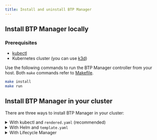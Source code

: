 ```yaml
---
title: Install and uninstall BTP Manager
---
```


## Install BTP Manager locally

### Prerequisites

- [kubectl](https://kubernetes.io/docs/tasks/tools/install-kubectl/)
- Kubernetes cluster (you can use [k3d](https://k3d.io)) 

Use the following commands to run the BTP Manager controller from your host. Both `make` commands refer to [Makefile](../Makefile).

```sh
make install
make run
```

## Install BTP Manager in your cluster

There are three ways to install BTP Manager in your cluster:

<details>
<summary>With kubectl and <code>rendered.yaml</code> (recommended)</summary>
<br>

### Prerequisites

- [kubectl](https://kubernetes.io/docs/tasks/tools/install-kubectl/)
- Kubernetes cluster (you can use [k3d](https://k3d.io)) 

Use the following command to download and install BTP Manager from Kubernetes resources in your cluster.

```shell
kubectl apply -f deployments/prerequisites.yaml
kubectl apply -f https://github.com/kyma-project/btp-manager/releases/latest/download/rendered.yaml
```

Use the following command to uninstall BTP Manager from your cluster.

```shell
kubectl delete -f https://github.com/kyma-project/btp-manager/releases/latest/download/rendered.yaml
kubectl delete -f deployments/prerequisites.yaml
```
</details>

<details>
<summary>With Helm and <code>template.yaml</code></summary>
<br>

### Prerequisites

- [kubectl](https://kubernetes.io/docs/tasks/tools/install-kubectl/)
- Kubernetes cluster (you can use [k3d](https://k3d.io))
- [Helm](https://github.com/helm/helm#install)
- [skopeo](https://github.com/containers/skopeo) 
- [jq](https://github.com/stedolan/jq) 
- [yq](https://github.com/mikefarah/yq) 

To install BTP Manager using a template file (the output of the [kyma alpha create module](https://github.com/kyma-project/cli/blob/main/docs/gen-docs/kyma_alpha_create_module.md) command) in your cluster, use the following command:

```shell
./hack/run_template.sh https://github.com/kyma-project/btp-manager/releases/latest/download/template.yaml
```

Use the following command to uninstall BTP Manager from your cluster.
```shell
helm uninstall btp-manager -n kyma-system
```

</details>

<details>
<summary>With Lifecycle Manager</summary>
<br>

> **NOTE:** This is an experimental way of installing BTP Manager in your cluster.

### Prerequisites

- [kubectl](https://kubernetes.io/docs/tasks/tools/install-kubectl/)
- [k3d](https://k3d.io)

### Quick-Start - Install script

Use the following command to run the BTP Manager with Lifecycle Manager. 

```shell
./hack/run_lifecycle_manager.sh https://github.com/kyma-project/btp-manager/releases/latest/download/template.yaml
```

It results in:
- downloading and using Kyma CLI to provision the k3d cluster
- deploying Lifecycle Manager
- applying the BTP Manager `template.yaml` provided by the user
- enabling the BTP Operator module
- displaying the BTP Manager and BTP Operator status

### Delete k3d cluster

```shell
k3d cluster delete kyma
```

</details> 
